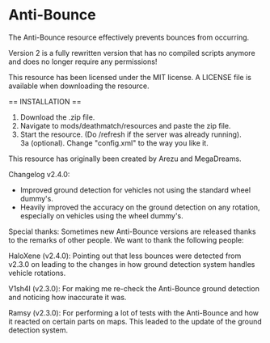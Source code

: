 # Anti-Bounce
The Anti-Bounce resource effectively prevents bounces from occurring.

Version 2 is a fully rewritten version that has no compiled scripts anymore and does no longer require any permissions!

This resource has been licensed under the MIT license. A LICENSE file is available when downloading the resource.

== INSTALLATION ==<br />
1. Download the .zip file.<br />
2. Navigate to mods/deathmatch/resources and paste the zip file.<br />
3. Start the resource. (Do /refresh if the server was already running).<br />
3a (optional). Change "config.xml" to the way you like it.<br />

This resource has originally been created by Arezu and MegaDreams.

Changelog v2.4.0:
- Improved ground detection for vehicles not using the standard wheel dummy's.
- Heavily improved the accuracy on the ground detection on any rotation, especially on vehicles using the wheel dummy's.

Special thanks:
Sometimes new Anti-Bounce versions are released thanks to the remarks of other people. We want to thank the following people:

HaloXene (v2.4.0): 
Pointing out that less bounces were detected from v2.3.0 on leading to the changes in how ground detection system handles vehicle rotations.

V1sh4l (v2.3.0):
For making me re-check the Anti-Bounce ground detection and noticing how inaccurate it was.

Ramsy (v2.3.0):
For performing a lot of tests with the Anti-Bounce and how it reacted on certain parts on maps. This leaded to the update of the ground detection system.
